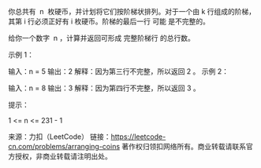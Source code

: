 你总共有  n  枚硬币，并计划将它们按阶梯状排列。对于一个由 k 行组成的阶梯，其第 i 行必须正好有 i 枚硬币。阶梯的最后一行 可能 是不完整的。

给你一个数字  n ，计算并返回可形成 完整阶梯行 的总行数。



示例 1：

输入：n = 5
输出：2
解释：因为第三行不完整，所以返回 2 。
示例 2：

输入：n = 8
输出：3
解释：因为第四行不完整，所以返回 3 。



提示：

1 <= n <= 231 - 1

来源：力扣（LeetCode）
链接：https://leetcode-cn.com/problems/arranging-coins
著作权归领扣网络所有。商业转载请联系官方授权，非商业转载请注明出处。
